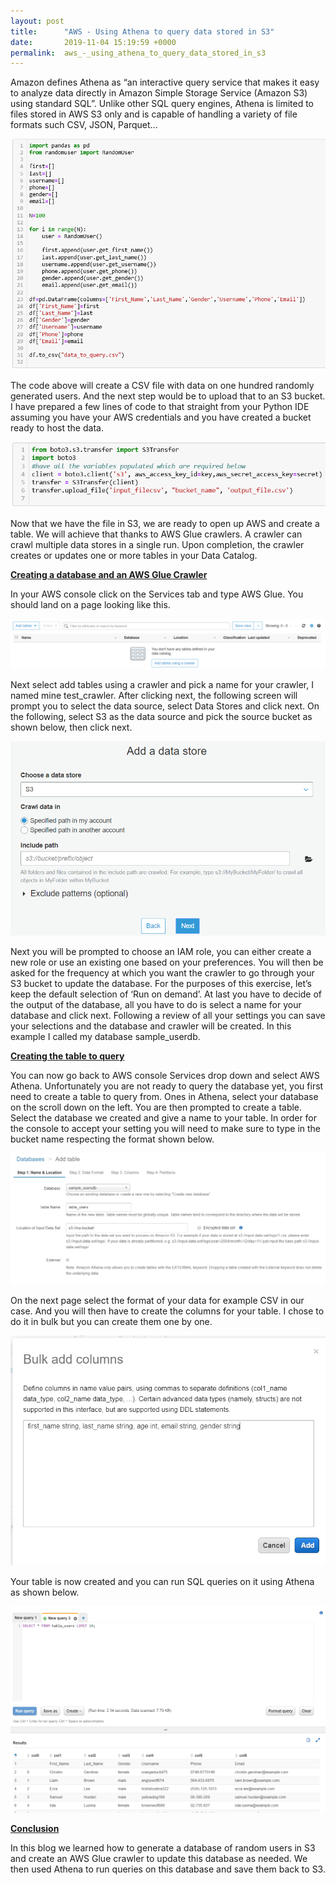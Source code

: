 ```yaml
---
layout: post
title:      "AWS - Using Athena to query data stored in S3"
date:       2019-11-04 15:19:59 +0000
permalink:  aws_-_using_athena_to_query_data_stored_in_s3
---
```



Amazon defines Athena as “an interactive query service that makes it easy to analyze data directly in Amazon Simple Storage Service (Amazon S3) using standard SQL”. Unlike other SQL query engines, Athena is limited to files stored in AWS S3 only and is capable of handling a variety of file formats such CSV, JSON, Parquet…

![](img/56.png)

The code above will create a CSV file with data on one hundred randomly generated users. And the next step would be to upload that to an S3 bucket. I have prepared a few lines of code to that straight from your Python IDE assuming you have your AWS credentials and you have created a bucket ready to host the data.

![](img/57.png)

Now that we have the file in S3, we are ready to open up AWS and create a table. We will achieve that thanks to AWS Glue crawlers. A crawler can crawl multiple data stores in a single run. Upon completion, the crawler creates or updates one or more tables in your Data Catalog. 

<b><u>Creating a database and an AWS Glue Crawler</u></b>

In your AWS console click on the Services tab and type AWS Glue. You should land on a page looking like this.

![](img/58.png)

Next select add tables using a crawler and pick a name for your crawler, I named mine test_crawler. After clicking next, the following screen will prompt you to select the data source, select Data Stores and click next. On the following, select S3 as the data source and pick the source bucket as shown below, then click next.

![](img/59.png)

Next you will be prompted to choose an IAM role, you can either create a new role or use an existing one based on your preferences. You will then be asked for the frequency at which you want the crawler to go through your S3 bucket to update the database. For the purposes of this exercise, let’s keep the default selection of ‘Run on demand’. At last you have to decide of the output of the database, all you have to do is select a name for your database and click next. Following a review of all your settings you can save your selections and the database and crawler will be created. In this example I called my database sample_userdb.

<b><u>Creating the table to query</u></b>

You can now go back to AWS console Services drop down and select AWS Athena. Unfortunately you are not ready to query the database yet, you first need to create a table to query from. Ones in Athena, select your database on the scroll down on the left. You are then prompted to create a table. Select the database we created and give a name to your table. In order for the console to accept your setting you will need to make sure to type in the bucket name respecting the format shown below. 

![](img/60.png)

On the next page select the format of your data for example CSV in our case. And you will then have to create the columns for your table. I chose to do it in bulk but you can create them one by one. 

![](img/61.png)

Your table is now created and you can run SQL queries on it using Athena as shown below. 

![](img/62.png)

<b><u>Conclusion</u></b>

In this blog we learned how to generate a database of random users in S3 and create an AWS Glue crawler to update this database as needed. We then used Athena to run queries on this database and save them back to S3. 

